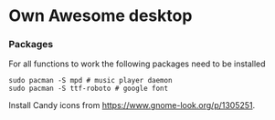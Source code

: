 # Own Awesome desktop

### Packages

For all functions to work the following packages need to be installed

```
sudo pacman -S mpd # music player daemon
sudo pacman -S ttf-roboto # google font
```

Install Candy icons from https://www.gnome-look.org/p/1305251.